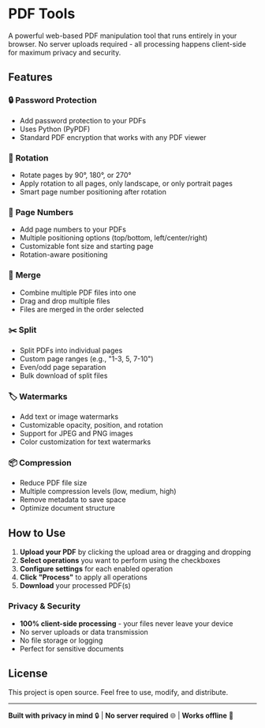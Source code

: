 # PDF Tools

A powerful web-based PDF manipulation tool that runs entirely in your browser. No server uploads required - all processing happens client-side for maximum privacy and security.

## Features

### 🔒 **Password Protection**

- Add password protection to your PDFs
- Uses Python (PyPDF)
- Standard PDF encryption that works with any PDF viewer

### 🔄 **Rotation**

- Rotate pages by 90°, 180°, or 270°
- Apply rotation to all pages, only landscape, or only portrait pages
- Smart page number positioning after rotation

### 🔢 **Page Numbers**

- Add page numbers to your PDFs
- Multiple positioning options (top/bottom, left/center/right)
- Customizable font size and starting page
- Rotation-aware positioning

### 🔗 **Merge**

- Combine multiple PDF files into one
- Drag and drop multiple files
- Files are merged in the order selected

### ✂️ **Split**

- Split PDFs into individual pages
- Custom page ranges (e.g., "1-3, 5, 7-10")
- Even/odd page separation
- Bulk download of split files

### 🏷️ **Watermarks**

- Add text or image watermarks
- Customizable opacity, position, and rotation
- Support for JPEG and PNG images
- Color customization for text watermarks

### 📦 **Compression**

- Reduce PDF file size
- Multiple compression levels (low, medium, high)
- Remove metadata to save space
- Optimize document structure

## How to Use

1. **Upload your PDF** by clicking the upload area or dragging and dropping
2. **Select operations** you want to perform using the checkboxes
3. **Configure settings** for each enabled operation
4. **Click "Process"** to apply all operations
5. **Download** your processed PDF(s)

### Privacy & Security

- **100% client-side processing** - your files never leave your device
- No server uploads or data transmission
- No file storage or logging
- Perfect for sensitive documents

## License

This project is open source. Feel free to use, modify, and distribute.

---

**Built with privacy in mind** 🔒 | **No server required** 🌐 | **Works offline** 📱
